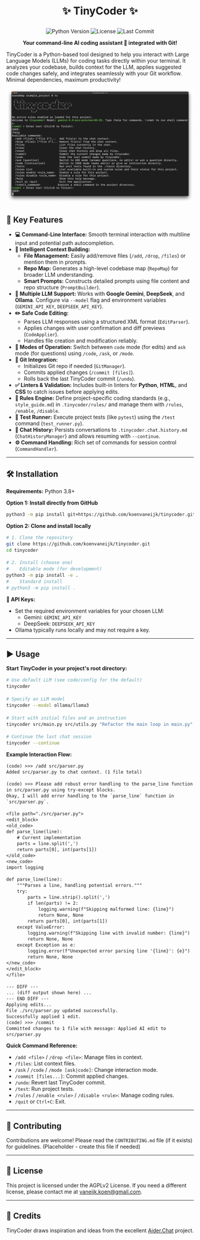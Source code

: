 

# <p align="center">✨ TinyCoder ✨</p>

<p align="center">
  <img src="https://img.shields.io/badge/python-3.8+-blue.svg" alt="Python Version">
  <img src="https://img.shields.io/badge/license-AGPLv2-green.svg" alt="License"> <!-- Assuming MIT, change if needed -->
  <img src="https://img.shields.io/github/last-commit/koenvaneijk/tinycoder" alt="Last Commit">
</p>

<p align="center">
  <strong>Your command-line AI coding assistant 🤖 integrated with Git!</strong>
</p>

TinyCoder is a Python-based tool designed to help you interact with Large Language Models (LLMs) for coding tasks directly within your terminal. It analyzes your codebase, builds context for the LLM, applies suggested code changes safely, and integrates seamlessly with your Git workflow. Minimal dependencies, maximum productivity!

![TinyCoder Screenshot](https://github.com/koenvaneijk/tinycoder/blob/main/screenshots/image.png?raw=true)

## 🚀 Key Features

*   **💻 Command-Line Interface:** Smooth terminal interaction with multiline input and potential path autocompletion.
*   **🧠 Intelligent Context Building:**
    *   **File Management:** Easily add/remove files (`/add`, `/drop`, `/files`) or mention them in prompts.
    *   **Repo Map:** Generates a high-level codebase map (`RepoMap`) for broader LLM understanding.
    *   **Smart Prompts:** Constructs detailed prompts using file content and repo structure (`PromptBuilder`).
*   **🤖 Multiple LLM Support:** Works with **Google Gemini**, **DeepSeek**, and **Ollama**. Configure via `--model` flag and environment variables (`GEMINI_API_KEY`, `DEEPSEEK_API_KEY`).
*   **✏️ Safe Code Editing:**
    *   Parses LLM responses using a structured XML format (`EditParser`).
    *   Applies changes with user confirmation and diff previews (`CodeApplier`).
    *   Handles file creation and modification reliably.
*   **🔄 Modes of Operation:** Switch between `code` mode (for edits) and `ask` mode (for questions) using `/code`, `/ask`, or `/mode`.
*   **🌿 Git Integration:**
    *   Initializes Git repo if needed (`GitManager`).
    *   Commits applied changes (`/commit [files]`).
    *   Rolls back the last TinyCoder commit (`/undo`).
*   **✅ Linters & Validation:** Includes built-in linters for **Python**, **HTML**, and **CSS** to catch issues before applying edits.
*   **📜 Rules Engine:** Define project-specific coding standards (e.g., `style_guide.md`) in `.tinycoder/rules/` and manage them with `/rules`, `/enable`, `/disable`.
*   **🧪 Test Runner:** Execute project tests (like `pytest`) using the `/test` command (`test_runner.py`).
*   **💾 Chat History:** Persists conversations to `.tinycoder.chat.history.md` (`ChatHistoryManager`) and allows resuming with `--continue`.
*   **⚙️ Command Handling:** Rich set of commands for session control (`CommandHandler`).

---

## 🛠️ Installation

**Requirements:** Python 3.8+

**Option 1: Install directly from GitHub**

```bash
python3 -m pip install git+https://github.com/koenvaneijk/tinycoder.git
```

**Option 2: Clone and install locally**

```bash
# 1. Clone the repository
git clone https://github.com/koenvaneijk/tinycoder.git
cd tinycoder

# 2. Install (choose one)
#    Editable mode (for development)
python3 -m pip install -e .
#    Standard install
# python3 -m pip install .
```

**🔑 API Keys:**

*   Set the required environment variables for your chosen LLM:
    *   Gemini: `GEMINI_API_KEY`
    *   DeepSeek: `DEEPSEEK_API_KEY`
*   Ollama typically runs locally and may not require a key.

---

## ▶️ Usage

**Start TinyCoder in your project's root directory:**

```bash
# Use default LLM (see code/config for the default)
tinycoder

# Specify an LLM model
tinycoder --model ollama/llama3

# Start with initial files and an instruction
tinycoder src/main.py src/utils.py "Refactor the main loop in main.py"

# Continue the last chat session
tinycoder --continue
```

**Example Interaction Flow:**

```plaintext
(code) >>> /add src/parser.py
Added src/parser.py to chat context. (1 file total)

(code) >>> Please add robust error handling to the parse_line function in src/parser.py using try-except blocks.
Okay, I will add error handling to the `parse_line` function in `src/parser.py`.

<file path="./src/parser.py">
<edit_block>
<old_code>
def parse_line(line):
    # Current implementation
    parts = line.split(',')
    return parts[0], int(parts[1])
</old_code>
<new_code>
import logging

def parse_line(line):
    """Parses a line, handling potential errors."""
    try:
        parts = line.strip().split(',')
        if len(parts) != 2:
            logging.warning(f"Skipping malformed line: {line}")
            return None, None
        return parts[0], int(parts[1])
    except ValueError:
        logging.warning(f"Skipping line with invalid number: {line}")
        return None, None
    except Exception as e:
        logging.error(f"Unexpected error parsing line '{line}': {e}")
        return None, None
</new_code>
</edit_block>
</file>

--- DIFF ---
... (diff output shown here) ...
--- END DIFF ---
Applying edits...
File ./src/parser.py updated successfully.
Successfully applied 1 edit.
(code) >>> /commit
Committed changes to 1 file with message: Applied AI edit to src/parser.py
```

**Quick Command Reference:**

*   `/add <file>` / `/drop <file>`: Manage files in context.
*   `/files`: List context files.
*   `/ask` / `/code` / `/mode [ask|code]`: Change interaction mode.
*   `/commit [files...]`: Commit applied changes.
*   `/undo`: Revert last TinyCoder commit.
*   `/test`: Run project tests.
*   `/rules` / `/enable <rule>` / `/disable <rule>`: Manage coding rules.
*   `/quit` or `Ctrl+C`: Exit.

---

## 🤝 Contributing

Contributions are welcome! Please read the `CONTRIBUTING.md` file (if it exists) for guidelines. (Placeholder - create this file if needed)

---

## 📜 License

This project is licensed under the AGPLv2 License. If you need a different license, please contact me at vaneijk.koen@gmail.com.

---

## 🙏 Credits

TinyCoder draws inspiration and ideas from the excellent [Aider.Chat](https://aider.chat/) project. 